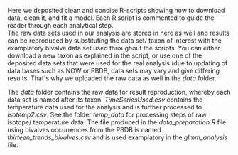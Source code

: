 Here we deposited clean and concise R-scripts showing how to download data, clean it, and fit a model. Each R script is commented to guide the reader through each analytical step.  
The raw data sets used in our analysis are stored in here as well and results can be reproduced by substituting the data set/ taxon of interest with the examplatory bivalve data set used throughout the scripts. You can either download a new taxon as explained in the script, or use one of the deposited data sets that were used for the real analysis (due to updating of data bases such as NOW or PBDB, data sets may vary and give differing results. That's why we uploaded the raw data as well in the *data* folder.  
  
The *data* folder contains the raw data for result reproduction, whereby each data set is named after its taxon. *TimeSeriesUsed.csv* contains the temperature data used for the analysis and is further processed to *isotemp2.csv*. See the folder *temp_data* for processing steps of raw isotope/ temperature data. The file produced in the *data_preparation.R* file using bivalves occurrences from the PBDB is named *thirteen_trends_bivalves.csv* and is used examplatory in the *glmm_analysis* file.  
